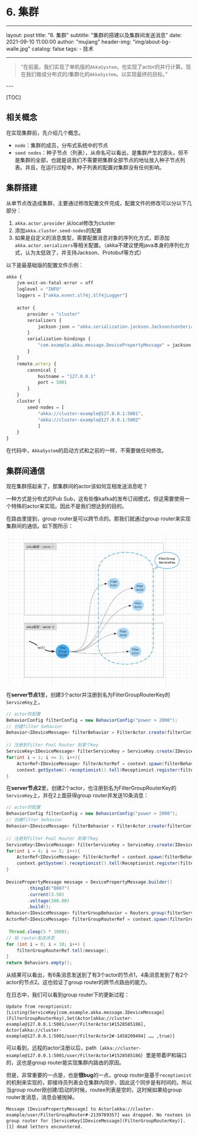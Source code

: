 # 6. 集群 

--- 
layout:     post
title:      "6. 集群"
subtitle:   "集群的搭建以及集群间发送消息"
date:       2021-09-10 11:00:00
author:     "mujiang"
header-img: "img/about-bg-walle.jpg"
catalog: false
tags:
     - 技术
   
---

> “在前面，我们实现了单机版的`AkkaSystem`，也实现了actor的并行计算。现在我们做成分布式的/集群化的`AkkaSystem`。以实现最终的目标。”

<p id = "build"></p>
---

[TOC]

## 相关概念

在实现集群前，先介绍几个概念。


* `node`：集群的成员，分布式系统中的节点
* `seed nodes`：种子节点（列表），从命名可以看出，是集群产生的源头，但不是集群的全部，也就是说我们不需要把集群全部节点的地址放入种子节点列表。并且，在运行过程中，种子列表的配置对集群没有任何影响。


## 集群搭建

从单节点改造成集群，主要通过修改配置文件完成，配置文件的修改可以分以下几部分：

1. `akka.actor.provider` 从local修改为cluster
2. 添加`akka.cluster.seed-nodes`的配置
3. 如果是自定义的消息类型，需要配置消息对象的序列化方式，即添加`akka.actor.serializers`等相关配置。（akka不建议使用java本身的序列化方式，认为太低效了，并支持Jackson、Protobuf等方式）

以下是最基础版的配置文件示例：


```js
akka {
    jvm-exit-on-fatal-error = off
    loglevel = "INFO"
    loggers = ["akka.event.slf4j.Slf4jLogger"]

    actor {
        provider = "cluster"
        serializers {
            jackson-json = "akka.serialization.jackson.JacksonJsonSerializer"
        }
        serialization-bindings {
            "com.example.akka.message.DevicePropertyMessage" = jackson-json
        }
    }
    remote.artery {
        canonical {
            hostname = "127.0.0.1"
            port = 5001
        }
    }
    cluster {
        seed-nodes = [
            "akka://cluster-example@127.0.0.1:5001",
            "akka://cluster-example@127.0.0.1:5002"
            ]
    }
}
```


在代码中，`AkkaSystem`的启动方式和之前的一样，不需要做任何修改。



## 集群间通信

现在集群搭起来了，那集群间的actor该如何互相发送消息呢？

一种方式是分布式的Pub Sub，这有些像kafka的发布订阅模式，但这需要使用一个特殊的actor来实现。因此不是我们想达到的目的。

在路由里提到，group router是可以跨节点的。那我们就通过group router来实现集群间的通信。如下图所示：

![](media/16294290862007/16310805933997.jpg)



在**server节点1**里，创建3个actor并注册到名为FilterGroupRouterKey的`ServiceKey`上，

```java
// actor的配置
BehaviorConfig filterConfig = new BehaviorConfig("power > 2000");
// 创建filter behavior
Behavior<IDeviceMessage> filterBehavior = FilterActor.create(filterConfig, null);

// 注册到filter Pool Router 到某个key
ServiceKey<IDeviceMessage> filterServiceKey = ServiceKey.create(IDeviceMessage.class, "FilterGroupRouterKey");
for(int i = 1; i <= 3; i++){
    ActorRef<IDeviceMessage> filterActorRef = context.spawn(filterBehavior, "FilterActor" + i);
    context.getSystem().receptionist().tell(Receptionist.register(filterServiceKey, filterActorRef.narrow()));
}
```

在**server节点2**里，创建2个actor，也注册到名为FilterGroupRouterKey的`ServiceKey`上，并在2上面获得group router并发送10条消息：


```java
// actor的配置
BehaviorConfig filterConfig = new BehaviorConfig("power > 2000");
// 创建filter behavior
Behavior<IDeviceMessage> filterBehavior = FilterActor.create(filterConfig, null);

// 注册到filter Pool Router 到某个key
ServiceKey<IDeviceMessage> filterServiceKey = ServiceKey.create(IDeviceMessage.class, "FilterGroupRouterKey");
for(int i = 4; i <= 5; i++){
    ActorRef<IDeviceMessage> filterActorRef = context.spawn(filterBehavior, "FilterActor" + i);
    context.getSystem().receptionist().tell(Receptionist.register(filterServiceKey, filterActorRef.narrow()));
}

DevicePropertyMessage message = DevicePropertyMessage.builder()
        .thingId("D007")
        .current(3.58)
        .voltage(380.00)
        .build();
Behavior<IDeviceMessage> filterGroupBehavior = Routers.group(filterServiceKey).withRoundRobinRouting();
ActorRef<IDeviceMessage> filterGroupRouterRef = context.spawn(filterGroupBehavior, "FilterGroupRouter");

 Thread.sleep(5 * 1000);
// 给 router发送消息
for (int i = 0; i < 10; i++) {
    filterGroupRouterRef.tell(message);
}
return Behaviors.empty();
```

从结果可以看出，有6条消息发送到了有3个actor的节点1，4条消息发到了有2个actor的节点2。这也验证了group router的跨节点路由的能力。

在日志中，我们可以看到group router下的更新过程：


```log
Update from receptionist: [Listing(ServiceKey[com.example.akka.message.IDeviceMessage](FilterGroupRouterKey),Set(Actor[akka://cluster-example@127.0.0.1:5001/user/FilterActor1#1528585186], Actor[akka://cluster-example@127.0.0.1:5001/user/FilterActor2#-1458209494] …… ,true)]
```

可以看到，远程的actor注册以后，path（`akka://cluster-example@127.0.0.1:5001/user/FilterActor1#1528585186`）里是带着IP和端口的，这也是group router能实现集群内路由的原因。

但是，非常重要的一点是，也是**很bug**的一点，group router是基于`receptionist`的机制来实现的，即接待员列表会在集群内同步，因此这个同步是有时间的。所以当group router刚创建/启动的时候，routee列表是空的，这时候如果给group router发消息，消息会被抛掉。

```log
Message [DevicePropertyMessage] to Actor[akka://cluster-example/user/FilterGroupRouter#-2139769357] was dropped. No routees in group router for [ServiceKey[IDeviceMessage](FilterGroupRouterKey)]. [1] dead letters encountered.
```


